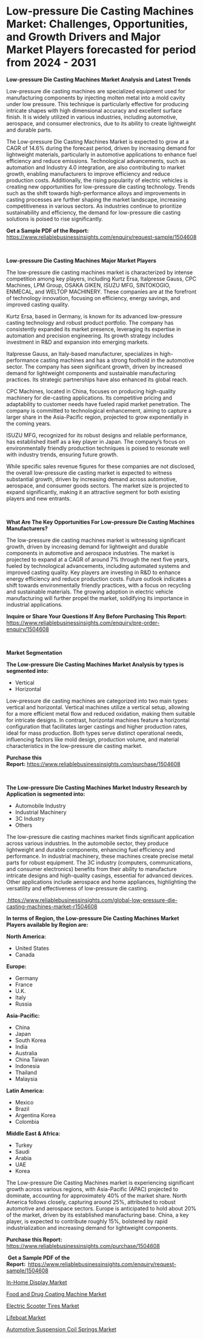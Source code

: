 <p><h1>Low-pressure Die Casting Machines Market: Challenges, Opportunities, and Growth Drivers and Major Market Players forecasted for period from 2024 - 2031</h1></p><p><strong>Low-pressure Die Casting Machines Market Analysis and Latest Trends</strong></p>
<p><p>Low-pressure die casting machines are specialized equipment used for manufacturing components by injecting molten metal into a mold cavity under low pressure. This technique is particularly effective for producing intricate shapes with high dimensional accuracy and excellent surface finish. It is widely utilized in various industries, including automotive, aerospace, and consumer electronics, due to its ability to create lightweight and durable parts. </p><p>The Low-pressure Die Casting Machines Market is expected to grow at a CAGR of 14.6% during the forecast period, driven by increasing demand for lightweight materials, particularly in automotive applications to enhance fuel efficiency and reduce emissions. Technological advancements, such as automation and Industry 4.0 integration, are also contributing to market growth, enabling manufacturers to improve efficiency and reduce production costs. Additionally, the rising popularity of electric vehicles is creating new opportunities for low-pressure die casting technology. Trends such as the shift towards high-performance alloys and improvements in casting processes are further shaping the market landscape, increasing competitiveness in various sectors. As industries continue to prioritize sustainability and efficiency, the demand for low-pressure die casting solutions is poised to rise significantly.</p></p>
<p><strong>Get a Sample PDF of the Report:&nbsp;</strong> <a href="https://www.reliablebusinessinsights.com/enquiry/request-sample/1504608?utm_campaign=1121&utm_medium=2&utm_source=Github&utm_content=ia&utm_term=08122024&utm_id=low-pressure-die-casting-machines">https://www.reliablebusinessinsights.com/enquiry/request-sample/1504608</a></p>
<p>&nbsp;</p>
<p><strong>Low-pressure Die Casting Machines Major Market Players</strong></p>
<p><p>The low-pressure die casting machines market is characterized by intense competition among key players, including Kurtz Ersa, Italpresse Gauss, CPC Machines, LPM Group, OSAKA GIKEN, ISUZU MFG, SINTOKOGIO, ENMECAL, and WELTOP MACHINERY. These companies are at the forefront of technology innovation, focusing on efficiency, energy savings, and improved casting quality.</p><p>Kurtz Ersa, based in Germany, is known for its advanced low-pressure casting technology and robust product portfolio. The company has consistently expanded its market presence, leveraging its expertise in automation and precision engineering. Its growth strategy includes investment in R&D and expansion into emerging markets.</p><p>Italpresse Gauss, an Italy-based manufacturer, specializes in high-performance casting machines and has a strong foothold in the automotive sector. The company has seen significant growth, driven by increased demand for lightweight components and sustainable manufacturing practices. Its strategic partnerships have also enhanced its global reach.</p><p>CPC Machines, located in China, focuses on producing high-quality machinery for die-casting applications. Its competitive pricing and adaptability to customer needs have fueled rapid market penetration. The company is committed to technological enhancement, aiming to capture a larger share in the Asia-Pacific region, projected to grow exponentially in the coming years.</p><p>ISUZU MFG, recognized for its robust designs and reliable performance, has established itself as a key player in Japan. The company’s focus on environmentally friendly production techniques is poised to resonate well with industry trends, ensuring future growth.</p><p>While specific sales revenue figures for these companies are not disclosed, the overall low-pressure die casting market is expected to witness substantial growth, driven by increasing demand across automotive, aerospace, and consumer goods sectors. The market size is projected to expand significantly, making it an attractive segment for both existing players and new entrants.</p></p>
<p>&nbsp;</p>
<p><strong>What Are The Key Opportunities For Low-pressure Die Casting Machines Manufacturers?</strong></p>
<p><p>The low-pressure die casting machines market is witnessing significant growth, driven by increasing demand for lightweight and durable components in automotive and aerospace industries. The market is projected to expand at a CAGR of around 7% through the next five years, fueled by technological advancements, including automated systems and improved casting quality. Key players are investing in R&D to enhance energy efficiency and reduce production costs. Future outlook indicates a shift towards environmentally friendly practices, with a focus on recycling and sustainable materials. The growing adoption in electric vehicle manufacturing will further propel the market, solidifying its importance in industrial applications.</p></p>
<p><strong>Inquire or Share Your Questions If Any Before Purchasing This Report:</strong> <a href="https://www.reliablebusinessinsights.com/enquiry/pre-order-enquiry/1504608?utm_campaign=1121&utm_medium=2&utm_source=Github&utm_content=ia&utm_term=08122024&utm_id=low-pressure-die-casting-machines">https://www.reliablebusinessinsights.com/enquiry/pre-order-enquiry/1504608</a></p>
<p>&nbsp;</p>
<p><strong>Market Segmentation</strong></p>
<p><strong>The Low-pressure Die Casting Machines Market Analysis by types is segmented into:</strong></p>
<p><ul><li>Vertical</li><li>Horizontal</li></ul></p>
<p><p>Low-pressure die casting machines are categorized into two main types: vertical and horizontal. Vertical machines utilize a vertical setup, allowing for a more efficient metal flow and reduced oxidation, making them suitable for intricate designs. In contrast, horizontal machines feature a horizontal configuration that facilitates larger castings and higher production rates, ideal for mass production. Both types serve distinct operational needs, influencing factors like mold design, production volume, and material characteristics in the low-pressure die casting market.</p></p>
<p><strong>Purchase this Report:&nbsp;</strong><a href="https://www.reliablebusinessinsights.com/purchase/1504608?utm_campaign=1121&utm_medium=2&utm_source=Github&utm_content=ia&utm_term=08122024&utm_id=low-pressure-die-casting-machines">https://www.reliablebusinessinsights.com/purchase/1504608</a></p>
<p>&nbsp;</p>
<p><strong>The Low-pressure Die Casting Machines Market Industry Research by Application is segmented into:</strong></p>
<p><ul><li>Automobile Industry</li><li>Industrial Machinery</li><li>3C Industry</li><li>Others</li></ul></p>
<p><p>The low-pressure die casting machines market finds significant application across various industries. In the automobile sector, they produce lightweight and durable components, enhancing fuel efficiency and performance. In industrial machinery, these machines create precise metal parts for robust equipment. The 3C industry (computers, communications, and consumer electronics) benefits from their ability to manufacture intricate designs and high-quality casings, essential for advanced devices. Other applications include aerospace and home appliances, highlighting the versatility and effectiveness of low-pressure die casting.</p></p>
<p><a href="https://www.reliablebusinessinsights.com/global-low-pressure-die-casting-machines-market-r1504608?utm_campaign=1121&utm_medium=2&utm_source=Github&utm_content=ia&utm_term=08122024&utm_id=low-pressure-die-casting-machines">&nbsp;https://www.reliablebusinessinsights.com/global-low-pressure-die-casting-machines-market-r1504608</a></p>
<p><strong>In terms of Region, the Low-pressure Die Casting Machines Market Players available by Region are:</strong></p>
<p>
    <p> <strong> North America: </strong>
        <ul>
            <li>United States</li>
            <li>Canada</li>
        </ul>
        </p> 
    <p> <strong> Europe: </strong>
        <ul>
            <li>Germany</li>
            <li>France</li>
            <li>U.K.</li>
            <li>Italy</li>
            <li>Russia</li>
        </ul>
        </p> 
    <p> <strong> Asia-Pacific: </strong>
        <ul>
            <li>China</li>
            <li>Japan</li>
            <li>South Korea</li>
            <li>India</li>
            <li>Australia</li>
            <li>China Taiwan</li>
            <li>Indonesia</li>
            <li>Thailand</li>
            <li>Malaysia</li>
        </ul>
        </p> 
    <p> <strong> Latin America: </strong>
        <ul>
            <li>Mexico</li>
            <li>Brazil</li>
            <li>Argentina Korea</li>
            <li>Colombia</li>
        </ul>
        </p> 
    <p> <strong> Middle East & Africa: </strong>
        <ul>
            <li>Turkey</li>
            <li>Saudi</li>
            <li>Arabia</li>
            <li>UAE</li>
            <li>Korea</li>
        </ul>
    </p>
    </p>
<p><p>The Low-pressure Die Casting Machines market is experiencing significant growth across various regions, with Asia-Pacific (APAC) projected to dominate, accounting for approximately 40% of the market share. North America follows closely, capturing around 25%, attributed to robust automotive and aerospace sectors. Europe is anticipated to hold about 20% of the market, driven by its established manufacturing base. China, a key player, is expected to contribute roughly 15%, bolstered by rapid industrialization and increasing demand for lightweight components.</p></p>
<p><strong>Purchase this Report: </strong><a href="https://www.reliablebusinessinsights.com/purchase/1504608?utm_campaign=1121&utm_medium=2&utm_source=Github&utm_content=ia&utm_term=08122024&utm_id=low-pressure-die-casting-machines">https://www.reliablebusinessinsights.com/purchase/1504608</a></p>
<p>&nbsp;<strong>Get a Sample PDF of the Report:&nbsp;&nbsp;</strong><a href="https://www.reliablebusinessinsights.com/enquiry/request-sample/1504608?utm_campaign=1121&utm_medium=2&utm_source=Github&utm_content=ia&utm_term=08122024&utm_id=low-pressure-die-casting-machines">https://www.reliablebusinessinsights.com/enquiry/request-sample/1504608</a></p>
<p><strong></strong></p>
<p><p><a href="https://github.com/AlisaRowe24/Market-Research-Report-List-1/blob/main/in-home-display-market.md?utm_campaign=1121&utm_medium=2&utm_source=Github&utm_content=ia&utm_term=08122024&utm_id=low-pressure-die-casting-machines">In-Home Display Market</a></p><p><a href="https://github.com/arvelm4nthig/Market-Research-Report-List-1/blob/main/food-and-drug-coating-machine-market.md?utm_campaign=1121&utm_medium=2&utm_source=Github&utm_content=ia&utm_term=08122024&utm_id=low-pressure-die-casting-machines">Food and Drug Coating Machine Market</a></p><p><a href="https://www.linkedin.com/pulse/futur-trend-quest-sl8ue?utm_campaign=1121&utm_medium=2&utm_source=Github&utm_content=ia&utm_term=08122024&utm_id=low-pressure-die-casting-machines">Electric Scooter Tires Market</a></p><p><a href="https://www.linkedin.com/pulse/market-insights-eval-pivot-research-8hzxe?utm_campaign=1121&utm_medium=2&utm_source=Github&utm_content=ia&utm_term=08122024&utm_id=low-pressure-die-casting-machines">Lifeboat Market</a></p><p><a href="https://www.linkedin.com/pulse/futur-trend-quest-sl8ue?utm_campaign=1121&utm_medium=2&utm_source=Github&utm_content=ia&utm_term=08122024&utm_id=low-pressure-die-casting-machines">Automotive Suspension Coil Springs Market</a></p></p>